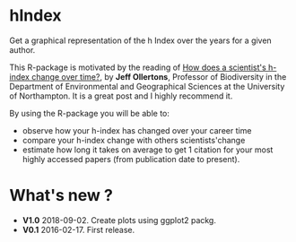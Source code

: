 # hIndex
Get a graphical representation of the h Index over the years for a given author.

This R-package is motivated by the reading of [How does a scientist's h-index change over time?](https://jeffollerton.wordpress.com/2015/05/10/how-does-a-scientists-h-index-change-over-time/), 
by  **Jeff Ollertons**, Professor of Biodiversity in the Department of Environmental and Geographical Sciences at the University of Northampton. It is a great post and I highly recommend it.

By using the R-package you will be able to:  
  * observe how your h-index has changed over your career time  
  * compare your h-index change with others scientists'change   
  * estimate how long it takes on average to get 1 citation for your most highly accessed papers (from publication date to present). 
  
  What's new ? 
====
* **V1.0** 2018-09-02. Create plots using ggplot2 packg.  
* **V0.1** 2016-02-17. First release.
